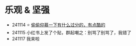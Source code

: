 # 乐观 & 坚强
- 241114 ⭐️  [偷偷仰慕一下有什么过分的，有点酷的](https://muyuuuu.github.io/)
- 241115 小红书上发了个贴，群起嘲之：别骂了别骂了，我错了
- 241117 我来啦